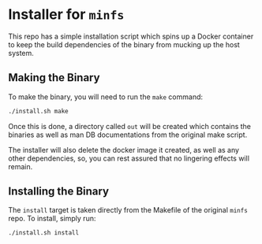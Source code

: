 # Installer for `minfs`

This repo has a simple installation script which spins
up a Docker container to keep the build dependencies
of the binary from mucking up the host system.

## Making the Binary

To make the binary, you will need to run the `make` command:

```bash
./install.sh make
```

Once this is done, a directory called `out` will be created which
contains the binaries as well as man DB documentations from
the original make script.

The installer will also delete the docker image it created, as well 
as any other dependencies, so, you can rest assured that no
lingering effects will remain.

## Installing the Binary

The `install` target is taken directly from the Makefile of the original
`minfs` repo. To install, simply run:

```bash
./install.sh install
```
